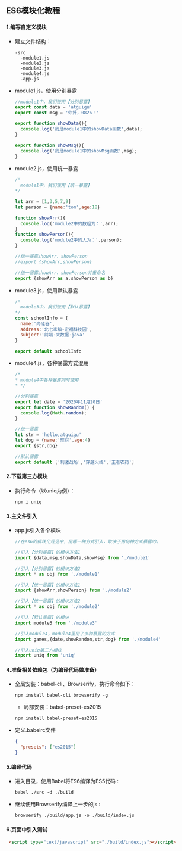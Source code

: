 ## ES6模块化教程
#### 1.编写自定义模块

- 建立文件结构：

  ```
  -src
  	-module1.js
  	-module2.js
  	-module3.js
  	-module4.js
  	-app.js
  ```

- module1.js，使用分别暴露

  ```js
  //module1中，我们使用【分别暴露】
  export const data = 'atguigu'
  export const msg = '你好，0826！'
  
  export function showData(){
  	console.log('我是module1中的showData函数',data);
  }
  
  export function showMsg(){
  	console.log('我是module1中的showMsg函数',msg);
  }
  ```

- module2.js，使用统一暴露

  ```js
  /* 
  	module1中，我们使用【统一暴露】
  */
  
  let arr = [1,3,5,7,9]
  let person = {name:'tom',age:18}
  
  function showArr(){
  	console.log('module2中的数组为：',arr);
  }
  function showPerson(){
  	console.log('module2中的人为：',person);
  }
  
  //统一暴露showArr、showPerson
  //export {showArr,showPerson}
  
  //统一暴露showArr、showPerson并重命名
  export {showArr as a,showPerson as b}
  
  ```

- module3.js，使用默认暴露

  ```js
  /* 
  	module3中，我们使用【默认暴露】
  */
  const schoolInfo = {
  	name:'尚硅谷',
  	address:'北七家镇-宏福科技园',
  	subject:'前端·大数据·java'
  }
  
  export default schoolInfo
  ```

- module4.js，各种暴露方式混用

  ```js
  /*
  * module4中各种暴露同时使用
  * */
  
  //分别暴露
  export let date = '2020年11月20日'
  export function showRandom() {
    console.log(Math.random);
  }
  
  //统一暴露
  let str = 'hello,atguigu'
  let dog = {name:'旺财',age:4}
  export {str,dog}
  
  //默认暴露
  export default ['刺激战场','穿越火线','王者农药']
  ```

#### 2.下载第三方模块

- 执行命令（以uniq为例）：

  ```
  npm i uniq
  ```

#### 3.主文件引入

- app.js引入各个模块

  ```js
  //在es6的模块化规范中，用哪一种方式引入，取决于用何种方式暴露的。
  
  //引入【分别暴露】的模块方法1
  import {data,msg,showData,showMsg} from './module1'
  
  //引入【分别暴露】的模块方法2
  import * as obj from './module1'
  
  //引入【统一暴露】的模块方法1
  import {showArr,showPerson} from './module2'
  
  //引入【统一暴露】的模块方法2
  import * as obj from './module2'
  
  //引入【默认暴露】的模块
  import module3 from './module3'
  
  //引入module4，module4里用了多种暴露的方式
  import games,{date,showRandom,str,dog} from './module4'
  
  //引入uniq第三方模块
  import uniq from 'uniq'
  ```

#### 4.准备相关依赖包（为编译代码做准备）

- 全局安装：babel-cli、Browserify，执行命令如下：

  ```
  npm install babel-cli browserify -g 
  ```

  * 局部安装：babel-preset-es2015

  ```
  npm install babel-preset-es2015
  ```
- 定义.babelrc文件 

  ```json
  {
    "presets": ["es2015"]
  }
  ```

#### 5.编译代码

  * 进入目录，使用Babel将ES6编译为ES5代码 : 

    ```
    babel ./src -d ./build
    ```

  * 继续使用Browserify编译上一步的js : 

    ```
    browserify ./build/app.js -o ./build/index.js
    ```
#### 6.页面中引入测试

```html
 <script type="text/javascript" src="./build/index.js"></script>
```

